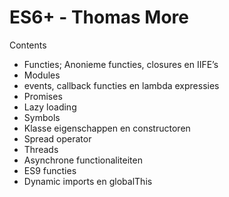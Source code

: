 # ES6+ - Thomas More

Contents

- Functies; Anonieme functies, closures en IIFE’s
- Modules
- events, callback functies en lambda expressies
- Promises
- Lazy loading
- Symbols
- Klasse eigenschappen en constructoren
- Spread operator
- Threads
- Asynchrone functionaliteiten
- ES9 functies
- Dynamic imports en globalThis

